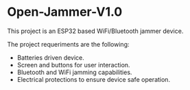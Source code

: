 # Open-Jammer-V1.0
This project is an ESP32 based WiFi/Bluetooth jammer device.

The project requeriments are the following:
  * Batteries driven device.
  * Screen and buttons for user interaction.
  * Bluetooth and WiFi jamming capabilities.
  * Electrical protections to ensure device safe operation.
